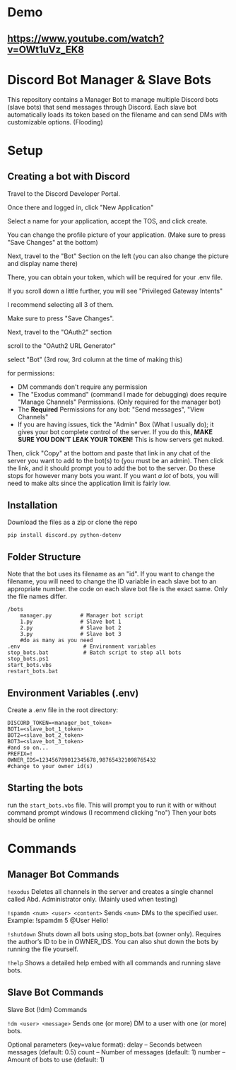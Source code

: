 # Demo
## https://www.youtube.com/watch?v=OWt1uVz_EK8

# Discord Bot Manager & Slave Bots

This repository contains a Manager Bot to manage multiple Discord bots (slave bots) that send messages through Discord. Each slave bot automatically loads its token based on the filename and can send DMs with customizable options. (Flooding)

# Setup
## Creating a bot with Discord
Travel to the Discord Developer Portal.

Once there and logged in, click "New Application"

Select a name for your application, accept the TOS, and click create.

You can change the profile picture of your application. (Make sure to press "Save Changes" at the bottom)

Next, travel to the "Bot" Section on the left (you can also change the picture and display name there)

There, you can obtain your token, which will be required for your .env file.

If you scroll down a little further, you will see "Privileged Gateway Intents"

I recommend selecting all 3 of them. 

Make sure to press "Save Changes".

Next, travel to the "OAuth2" section 

scroll to the "OAuth2 URL Generator"

select "Bot" (3rd row, 3rd column at the time of making this)

for permissions:
- DM commands don't require any permission
- The "Exodus command" (command I made for debugging)  does require "Manage Channels" Permissions. (Only required for the manager bot)
- The **Required** Permissions for any bot: "Send messages", "View Channels"
- If you are having issues, tick the "Admin" Box (What I usually do); it gives your bot complete control of the server. If you do this, **MAKE SURE YOU DON'T LEAK YOUR TOKEN!** This is how servers get nuked.
  
Then, click "Copy" at the bottom and paste that link in any chat of the server you want to add to the bot(s) to (you must be an admin).
Then click the link, and it should prompt you to add the bot to the server. Do these stops for however many bots you want. If you want *a lot* of bots, you will need to make alts since the application limit is fairly low.

## Installation
Download the files as a zip or clone the repo 

```
pip install discord.py python-dotenv
```
## Folder Structure
Note that the bot uses its filename as an "id". If you want to change the filename, you will need to change the ID variable in each slave bot to an appropriate number. the code on each slave bot file is the exact same. Only the file names differ.
```
/bots
    manager.py         # Manager bot script
    1.py               # Slave bot 1
    2.py               # Slave bot 2
    3.py               # Slave bot 3
    #do as many as you need
.env                    # Environment variables
stop_bots.bat           # Batch script to stop all bots
stop_bots.ps1
start_bots.vbs
restart_bots.bat
```
## Environment Variables (.env)
Create a .env file in the root directory:
```
DISCORD_TOKEN=<manager_bot_token>
BOT1=<slave_bot_1_token>
BOT2=<slave_bot_2_token>
BOT3=<slave_bot_3_token>
#and so on...
PREFIX=!
OWNER_IDS=123456789012345678,987654321098765432
#change to your owner id(s)
```
## Starting the bots
run the ``` start_bots.vbs ``` file. This will prompt you to run it with or without command prompt windows (I recommend clicking "no")
Then your bots should be online
# Commands
## Manager Bot Commands

``` !exodus ```
Deletes all channels in the server and creates a single channel called Abd. Administrator only. (Mainly used when testing)

``` !spamdm <num> <user> <content> ```
Sends ``` <num> ``` DMs to the specified user. Example: !spamdm 5 @User Hello!

``` !shutdown ```
Shuts down all bots using stop_bots.bat (owner only). Requires the author’s ID to be in OWNER_IDS. You can also shut down the bots by running the file yourself.

``` !help ```
Shows a detailed help embed with all commands and running slave bots.

## Slave Bot Commands
Slave Bot (!dm) Commands

```!dm <user> <message>``` 
Sends one (or more) DM to a user with one (or more) bots.

Optional parameters (key=value format):
delay – Seconds between messages (default: 0.5)
count – Number of messages (default: 1)
number – Amount of bots to use (default: 1)
